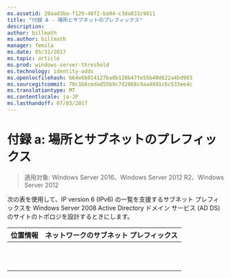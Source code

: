 ```yaml
---
ms.assetid: 28aad3ba-f129-46f2-ba94-c3da831c9811
title: "付録 A - 場所とサブネットのプレフィックス"
description: 
author: billmath
ms.author: billmath
manager: femila
ms.date: 05/31/2017
ms.topic: article
ms.prod: windows-server-threshold
ms.technology: identity-adds
ms.openlocfilehash: b64e6b814127ba0b120b47fe55b40d622a4bd983
ms.sourcegitcommit: 70c1b6cedad55b9c7d2068c9aa4891c6c533ee4c
ms.translationtype: MT
ms.contentlocale: ja-JP
ms.lasthandoff: 07/03/2017
---
```

# <a name="appendix-a-locations-and-subnet-prefixes"></a>付録 a: 場所とサブネットのプレフィックス

>適用対象: Windows Server 2016、Windows Server 2012 R2、Windows Server 2012

次の表を使用して、IP version 6 (IPv6) の一覧を支援するサブネット プレフィックスを Windows Server 2008 Active Directory ドメイン サービス (AD DS) のサイトのトポロジを設計するときにします。  
  
|位置情報|ネットワークのサブネット プレフィックス|  
|------------|-------------------------|  
|||  
|||  
|||  
|||  
|||  
|||  
|||  
|||  
|||  
|||  
|||  
  


